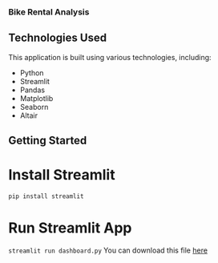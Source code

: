 ### Bike Rental Analysis

## Technologies Used
This application is built using various technologies, including:
- Python
- Streamlit
- Pandas
- Matplotlib
- Seaborn
- Altair

## Getting Started
# Install Streamlit

`pip install streamlit`

# Run Streamlit App
`streamlit run dashboard.py`
You can download this file [here](https://github.com/saqinasalsabila/analisis_data/blob/main/dashboard.py)


